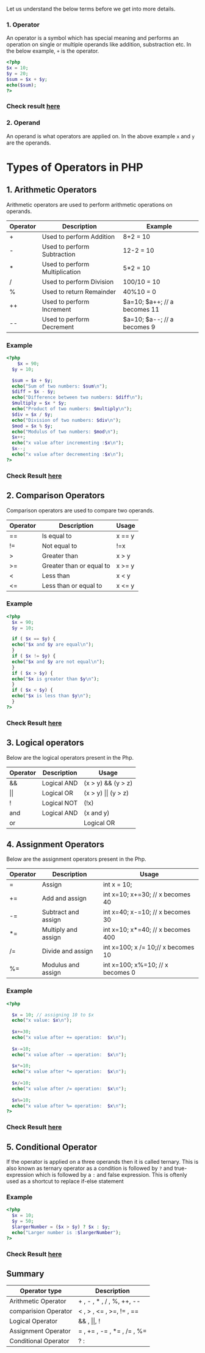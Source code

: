 Let us understand the below terms before we get into more details.

### 1. Operator

An operator is a symbol which has special meaning and performs an operation on single or multiple operands like addition, substraction etc. In the below example, `+` is the operator. 

```php
<?php
$x = 10;
$y = 20;
$sum = $x + $y;
echo($sum);
?>
```
### Check result [here](https://onecompiler.com/php/3vsnugjc5)

### 2. Operand

An operand is what operators are applied on. In the above example `x` and `y` are the operands.

# Types of Operators in PHP

## 1. Arithmetic Operators

Arithmetic operators are used to perform arithmetic operations on operands.

|Operator|	Description	| Example|
|----|----|----|
| +	| Used to perform Addition |	8+2 = 10|
| - | Used to perform Subtraction |	12-2 = 10|
| * | Used to perform Multiplication |	5*2 = 10|
| / | Used to perform Division	| 100/10 = 10|
| % | Used to return Remainder	| 40%10 = 0|
| ++ | Used to perform Increment |	$a=10; $a++; // a becomes 11|
| -- | Used to perform Decrement |	$a=10; $a--; // a becomes 9|


### Example

```php
<?php
	$x = 90;
  $y = 10;

  $sum = $x + $y;
  echo("Sum of two numbers: $sum\n");
  $diff = $x - $y;
  echo("Difference between two numbers: $diff\n");
  $multiply = $x * $y;
  echo("Product of two numbers: $multiply\n");
  $div = $x / $y;
  echo("Division of two numbers: $div\n");
  $mod = $x % $y;
  echo("Modulus of two numbers: $mod\n");
  $x++;
  echo("x value after incrementing :$x\n");
  $x--;
  echo("x value after decrementing :$x\n");
?>
```
### Check Result [here](https://onecompiler.com/php/3vsnxmae2)

## 2. Comparison Operators

Comparison operators are used to compare two operands. 

| Operator | Description| Usage|
|----|----|----|
| == | Is equal to | x == y|
| != | Not equal to |	!=x |
| > | Greater than | x > y |
| >= | Greater than or equal to |	x >= y|
| < | Less than| x < y |
| <= | Less than or equal to| x <= y|

### Example

```php
<?php
  $x = 90;
  $y = 10;

  if ( $x == $y) {
  echo("$x and $y are equal\n");
  }
  if ( $x != $y) {
  echo("$x and $y are not equal\n");
  }
  if ( $x > $y) {
  echo("$x is greater than $y\n");
  }
  if ( $x < $y) {
  echo("$x is less than $y\n");
  }
?>
```
### Check Result [here](https://onecompiler.com/php/3vsny23ep)

## 3. Logical operators

Below are the logical operators present in the Php.

|Operator|	Description| Usage|
|----|----|----|
| && |	Logical AND | (x > y) && (y > z)|
| \|\| |	Logical OR | (x > y) \|\| (y > z)|
| ! |	Logical NOT	| (!x)|
| and |	Logical AND | (x and y)|
| or | |	Logical OR | (x or y) |

## 4. Assignment Operators

Below are the assignment operators present in the Php.

|Operator|	Description| Usage|
|----|----|----|
| =	| Assign| int x = 10;|
| += |	Add and assign|	int x=10; x+=30; // x becomes 40|
| -= |	Subtract and assign| int x=40; x-=10; // x becomes 30|
| *= |	Multiply and assign| int x=10; x*=40; // x becomes 400|
| /= |	Divide and assign|	int x=100; x /= 10;// x becomes 10|
| %= |	Modulus and assign|	int x=100; x%=10; // x becomes 0|

### Example

```php
<?php

  $x = 10; // assigning 10 to $x 
  echo("x value: $x\n");
  
  $x+=30;
  echo("x value after += operation:  $x\n");
  
  $x-=10;
  echo("x value after -= operation:  $x\n");
  
  $x*=10;
  echo("x value after *= operation:  $x\n");
  
  $x/=10;
  echo("x value after /= operation:  $x\n");
  
  $x%=10;
  echo("x value after %= operation:  $x\n");
?>
```

### Check Result [here](https://onecompiler.com/php/3vsnye44d)


## 5. Conditional Operator

If the operator is applied on a three operands then it is called ternary. This is also known as ternary operator as a condition is followed by `?` and true-expression which is followed by a `:` and false expression. This is oftenly used as a shortcut to replace if-else statement

### Example

```php
<?php
  $x = 10;
  $y = 50;
  $largerNumber = ($x > $y) ? $x : $y;
  echo("Larger number is :$largerNumber");
?>
```
### Check Result [here](https://onecompiler.com/php/3vsnynd6q)

## Summary

| Operator type | Description|
|----|-----|
| Arithmetic Operator|+ , - , * , / , %, ++, --|
| comparision Operator| < , > , <= , >=, != , ==| 
| Logical Operator| && , \|\|, ! |
| Assignment Operator|= , += , -= , *= , /= , %= |
| Conditional Operator| ? : |


